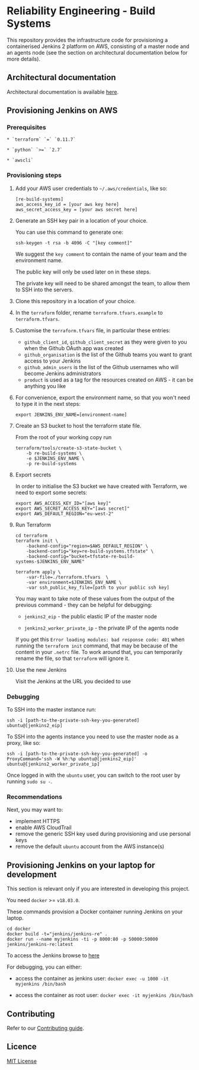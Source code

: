 # Reliability Engineering - Build Systems

This repository provides the infrastructure code for provisioning a containerised Jenkins 2 platform on AWS, consisting of a master node and an agents node (see the section on architectural documentation below for more details).

## Architectural documentation

Architectural documentation is available [here](docs/architecture/README.md).


## Provisioning Jenkins on AWS


### Prerequisites

    * `terraform` `=` `0.11.7`

    * `python` `>=` `2.7`

    * `awscli`


### Provisioning steps

1. Add your AWS user credentials to `~/.aws/credentials`, like so:

    ```
    [re-build-systems]
    aws_access_key_id = [your aws key here]
    aws_secret_access_key = [your aws secret here]
    ```

1. Generate an SSH key pair in a location of your choice.

    You can use this command to generate one:

    ```
    ssh-keygen -t rsa -b 4096 -C "[key comment]"
    ```

    We suggest the `key comment` to contain the name of your team and the environment name.

    The public key will only be used later on in these steps.

    The private key will need to be shared amongst the team, to allow them to SSH into the servers.

1. Clone this repository in a location of your choice.

1. In the `terraform` folder, rename `terraform.tfvars.example` to `terraform.tfvars`.

1. Customise the `terraform.tfvars` file, in particular these entries:
    * `github_client_id`, `github_client_secret` as they were given to you when the Github OAuth app was created
    * `github_organisation` is the list of the Github teams you want to grant access to your Jenkins
    * `github_admin_users` is the list of the Github usernames who will become Jenkins administrators
    * `product` is used as a tag for the resources created on AWS - it can be anything you like

1. For convenience, export the environment name, so that you won't need to type it in the next steps:

    ```
    export JENKINS_ENV_NAME=[environment-name]
    ```

1. Create an S3 bucket to host the terraform state file.

    From the root of your working copy run

    ```
    terraform/tools/create-s3-state-bucket \
        -b re-build-systems \
        -e $JENKINS_ENV_NAME \
        -p re-build-systems
    ```

1. Export secrets

    In order to initialise the S3 bucket we have created with Terraform, we need to export some secrets:

    ```
    export AWS_ACCESS_KEY_ID="[aws key]"
    export AWS_SECRET_ACCESS_KEY="[aws secret]"
    export AWS_DEFAULT_REGION="eu-west-2"
    ```

1. Run Terraform

    ```
    cd terraform
    terraform init \
        -backend-config="region=$AWS_DEFAULT_REGION" \
        -backend-config="key=re-build-systems.tfstate" \
        -backend-config="bucket=tfstate-re-build-systems-$JENKINS_ENV_NAME"
    ```

    ```
    terraform apply \
        -var-file=./terraform.tfvars  \
        -var environment=$JENKINS_ENV_NAME \
        -var ssh_public_key_file=[path to your public ssh key]
    ```

    You may want to take note of these values from the output of the previous command - they can be helpful for debugging:

    * `jenkins2_eip` - the public elastic IP of the master node

    * `jenkins2_worker_private_ip` - the private IP of the agents node

    If you get this `Error loading modules: bad response code: 401` when running the `terraform init` command,
    that may be because of the content in your `.netrc` file. To work around that,
    you can temporarily rename the file, so that `terraform` will ignore it.    

1. Use the new Jenkins

    Visit the Jenkins at the URL you decided to use

### Debugging

To SSH into the master instance run:
```
ssh -i [path-to-the-private-ssh-key-you-generated] ubuntu@[jenkins2_eip]
```

To SSH into the agents instance you need to use the master node as a proxy, like so:
```
ssh -i [path-to-the-private-ssh-key-you-generated] -o ProxyCommand='ssh -W %h:%p ubuntu@[jenkins2_eip]' ubuntu@[jenkins2_worker_private_ip]
```

Once logged in with the `ubuntu` user, you can switch to the root user by running `sudo su -`.

### Recommendations

Next, you may want to:

* implement HTTPS
* enable AWS CloudTrail
* remove the generic SSH key used during provisioning and use personal keys
* remove the default `ubuntu` account from the AWS instance(s)


## Provisioning Jenkins on your laptop for development

This section is relevant only if you are interested in developing this project.

You need `docker` >= `v18.03.0`.

These commands provision a Docker container running Jenkins on your laptop.

```
cd docker
docker build -t="jenkins/jenkins-re" .
docker run --name myjenkins -ti -p 8000:80 -p 50000:50000 jenkins/jenkins-re:latest
```

To access the Jenkins browse to [here](http://localhost:8000)


For debugging, you can either:

* access the container as jenkins user:
`docker exec -u 1000 -it myjenkins /bin/bash`

* access the container as root user:
`docker exec -it myjenkins /bin/bash`

## Contributing

Refer to our [Contributing guide](CONTRIBUTING.md).

## Licence

[MIT License](LICENCE)
